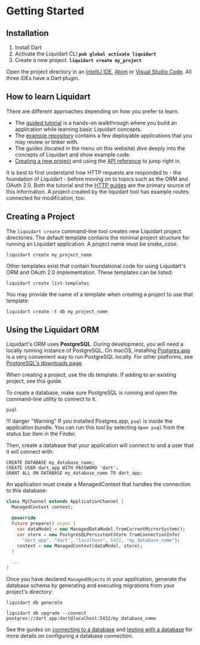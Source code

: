 # Getting Started

## Installation

1. Install Dart
2. Activate the Liquidart CLI
   **`pub global activate liquidart`**
3. Create a new project.
   **`liquidart create my_project`**

Open the project directory in an [IntelliJ IDE](https://www.jetbrains.com/idea/download/), [Atom](https://atom.io/) or [Visual Studio Code](https://code.visualstudio.com/). All three IDEs have a Dart plugin.

## How to learn Liquidart

There are different approaches depending on how you prefer to learn.

- The [guided tutorial](https://liquidart.aldrinsartfactory.com/documentation/tut/getting-started/) is a hands-on walkthrough where you build an application while learning basic Liquidart concepts.
- The [example repository](https://github.com/stablekernel/liquidart_examples) contains a few deployable applications that you may review or tinker with.
- The guides (located in the menu on this website) dive deeply into the concepts of Liquidart and show example code.
- [Creating a new project](https://liquidart.aldrinsartfactory.com/documentation/getting_started/#creating-a-project) and using the [API reference](https://pub.dev/documentation/liquidart/latest/) to jump right in.

It is best to first understand how HTTP requests are responded to - the foundation of Liquidart - before moving on to topics such as the ORM and OAuth 2.0. Both the tutorial and the [HTTP guides](https://liquidart.aldrinsartfactory.com/documentation/http/) are the primary source of this information. A project created by the liquidart tool has example routes connected for modification, too.

## Creating a Project

The `liquidart create` command-line tool creates new Liquidart project directories. The default template contains the minimal project structure for running an Liquidart application. A project name must be *snake_case*.

```
liquidart create my_project_name
```

Other templates exist that contain foundational code for using Liquidart's ORM and OAuth 2.0 implementation. These templates can be listed:

```
liquidart create list-templates
```

You may provide the name of a template when creating a project to use that template:

```
liquidart create -t db my_project_name
```

## Using the Liquidart ORM

Liquidart's ORM uses **PostgreSQL**. During development, you will need a locally running instance of PostgreSQL. On macOS, installing [Postgres.app](https://postgresapp.com/) is a very convenient way to run PostgreSQL locally. For other platforms, see [PostgreSQL's downloads page](https://www.postgresql.org/download/).

When creating a project, use the db template. If adding to an existing project, see this guide.

To create a database, make sure PostgreSQL is running and open the command-line utility to connect to it.

`psql`

!!! danger "Warning"
    If you installed Postgres.app, `psql` is inside the application bundle. You can run this tool by selecting `Open psql` from the status bar item in the Finder.

Then, create a database that your application will connect to and a user that it will connect with:

```
CREATE DATABASE my_database_name;
CREATE USER dart_app WITH PASSWORD 'dart';
GRANT ALL ON DATABASE my_database_name TO dart_app;
```

An application must create a ManagedContext that handles the connection to this database:

```dart
class MyChannel extends ApplicationChannel {
  ManagedContext context;

  @override
  Future prepare() async {
    var dataModel = new ManagedDataModel.fromCurrentMirrorSystem();
    var store = new PostgreSQLPersistentStore.fromConnectionInfo(
      "dart_app", "dart", "localhost", 5432, "my_database_name");
    context = new ManagedContext(dataModel, store);
  }

  ...
}
```

Once you have declared *`ManagedObjects`* in your application, generate the database schema by generating and executing migrations from your project's directory:

```
liquidart db generate
```

```
liquidart db upgrade --connect postgres://dart_app:dart@localhost:5432/my_database_name
```

See the guides on [connecting to a database](https://liquidart.aldrinsartfactory.com/documentation/db/connecting/) and [testing with a database](https://liquidart.aldrinsartfactory.com/documentation/testing/mixins/) for more details on configuring a database connection.